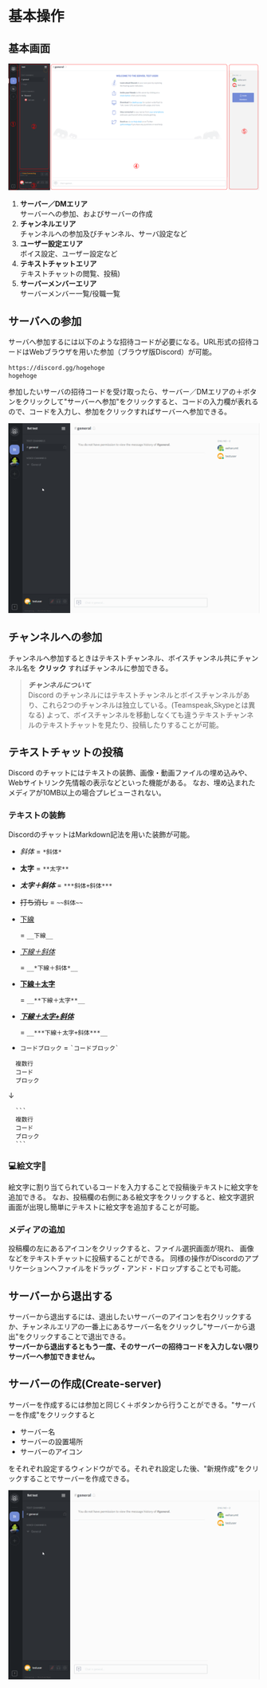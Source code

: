 # 基本操作

## 基本画面<!--basic-->

![基本画面](../img/basicwindow.png)

1.  **サーバー／DMエリア**<br>
  サーバーへの参加、およびサーバーの作成
2.  **チャンネルエリア**<br>
  チャンネルへの参加及びチャンネル、サーバ設定など
3.  **ユーザー設定エリア**<br>
  ボイス設定、ユーザー設定など
4.  **テキストチャットエリア**<br>
  テキストチャットの閲覧、投稿)
5.  **サーバーメンバーエリア**<br>
  サーバーメンバー一覧/役職一覧

## サーバへの参加<!--Join-server-->

サーバへ参加するには以下のような招待コードが必要になる。URL形式の招待コードはWebブラウザを用いた参加（ブラウザ版Discord）が可能。

```
https://discord.gg/hogehoge  
hogehoge
```

参加したいサーバの招待コードを受け取ったら、サーバー／DMエリアの＋ボタンをクリックして"サーバーへ参加"をクリックすると、コードの入力欄が表れるので、コードを入力し、参加をクリックすればサーバーへ参加できる。

![サーバーへの参加](../img/joinserver.gif)

## チャンネルへの参加<!--Join-channel-->

チャンネルへ参加するときはテキストチャンネル、ボイスチャンネル共にチャンネル名を **クリック** すればチャンネルに参加できる。

> _**チャンネルについて**_<br>
> Discord のチャンネルにはテキストチャンネルとボイスチャンネルがあり、これら2つのチャンネルは独立している。(Teamspeak,Skypeとは異なる) よって、ボイスチャンネルを移動しなくても違うテキストチャンネルのテキストチャットを見たり、投稿したりすることが可能。

## テキストチャットの投稿<!--Edit-chat-->
Discord のチャットにはテキストの装飾、画像・動画ファイルの埋め込みや、Webサイトリンク先情報の表示などといった機能がある。
なお、埋め込まれたメディアが10MB以上の場合プレビューされない。

### テキストの装飾<!--Decoration-->
DiscordのチャットはMarkdown記法を用いた装飾が可能。

-   _斜体_ = `*斜体*`
-   **太字** = `**太字**`
-   **_太字＋斜体_** = `***斜体+斜体***`
-   ~~打ち消し~~ = `~~斜体~~`
-   <u>下線</u>

    = `__下線__`
-   <u>
      <em>下線＋斜体</em>
    </u>

    = `__*下線＋斜体*__`
-   <u>
      <strong>下線＋太字</strong>
    </u>

    = `__**下線＋太字**__`
-   <u>
      <strong>
        <em>下線＋太字+斜体</em>
      </strong>
    </u>

    = `__***下線＋太字+斜体***__`
-   `コードブロック` = `` `コードブロック` ``

```
  複数行
  コード
  ブロック
```

  ↓

````
  ```
  複数行
  コード
  ブロック
  ```
````

### 💻絵文字📱
絵文字に割り当てられているコードを入力することで投稿後テキストに絵文字を追加できる。
なお、投稿欄の右側にある絵文字をクリックすると、絵文字選択画面が出現し簡単にテキストに絵文字を追加することが可能。

### メディアの追加
投稿欄の左にあるアイコンをクリックすると、ファイル選択画面が現れ、
画像などをテキストチャットに投稿することができる。
同様の操作がDiscordのアプリケーションへファイルをドラッグ・アンド・ドロップすることでも可能。

## サーバーから退出する

サーバーから退出するには、退出したいサーバーのアイコンを右クリックするか、チャンネルエリアの一番上にあるサーバー名をクリックし"サーバーから退出"をクリックすることで退出できる。<br>
**サーバーから退出するともう一度、そのサーバーの招待コードを入力しない限りサーバーへ参加できません。**

## サーバーの作成(Create-server)

サーバーを作成するには参加と同じく＋ボタンから行うことができる。"サーバーを作成"をクリックすると

-   サーバー名
-   サーバーの設置場所
-   サーバーのアイコン

をそれぞれ設定するウィンドウがでる。それぞれ設定した後、"新規作成"をクリックすることでサーバーを作成できる。

![サーバーへの作成](../img/createserver.gif)
